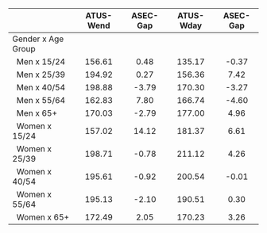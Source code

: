 
|                      |    ATUS-Wend |     ASEC-Gap |    ATUS-Wday |     ASEC-Gap |
| -------------------- | :----------: | :----------: | :----------: | :----------: |
| Gender x Age Group   |              |              |              |              |
| &nbsp;&nbsp;Men x 15/24 |       156.61 |         0.48 |       135.17 |        -0.37 |
| &nbsp;&nbsp;Men x 25/39 |       194.92 |         0.27 |       156.36 |         7.42 |
| &nbsp;&nbsp;Men x 40/54 |       198.88 |        -3.79 |       170.30 |        -3.27 |
| &nbsp;&nbsp;Men x 55/64 |       162.83 |         7.80 |       166.74 |        -4.60 |
| &nbsp;&nbsp;Men x 65+ |       170.03 |        -2.79 |       177.00 |         4.96 |
| &nbsp;&nbsp;Women x 15/24 |       157.02 |        14.12 |       181.37 |         6.61 |
| &nbsp;&nbsp;Women x 25/39 |       198.71 |        -0.78 |       211.12 |         4.26 |
| &nbsp;&nbsp;Women x 40/54 |       195.61 |        -0.92 |       200.54 |        -0.01 |
| &nbsp;&nbsp;Women x 55/64 |       195.13 |        -2.10 |       190.51 |         0.30 |
| &nbsp;&nbsp;Women x 65+ |       172.49 |         2.05 |       170.23 |         3.26 |

